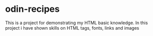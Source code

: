 # odin-recipes
This is a project for demonstrating my HTML basic knowledge. In this project i have shown skills on HTML tags, fonts, links and images
